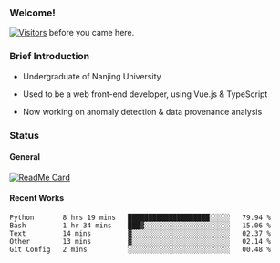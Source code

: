 ### Welcome!

[![Visitors](https://visitor-badge.laobi.icu/badge?page_id=HermitSun.HermitSun)]() before you came here.

### Brief Introduction

- Undergraduate of Nanjing University

- Used to be a web front-end developer, using Vue.js & TypeScript

- Now working on anomaly detection & data provenance analysis

### Status

#### General

[![ReadMe Card](https://github-readme-stats.hermitsun.vercel.app/api?username=HermitSun&count_private=true&show_icons=true)]()

#### Recent Works

<!--START_SECTION:waka-->
```text
Python       8 hrs 19 mins   ████████████████████░░░░░   79.94 % 
Bash         1 hr 34 mins    ███▓░░░░░░░░░░░░░░░░░░░░░   15.06 % 
Text         14 mins         ▓░░░░░░░░░░░░░░░░░░░░░░░░   02.37 % 
Other        13 mins         ▓░░░░░░░░░░░░░░░░░░░░░░░░   02.14 % 
Git Config   2 mins          ░░░░░░░░░░░░░░░░░░░░░░░░░   00.48 % 
```
<!--END_SECTION:waka-->
